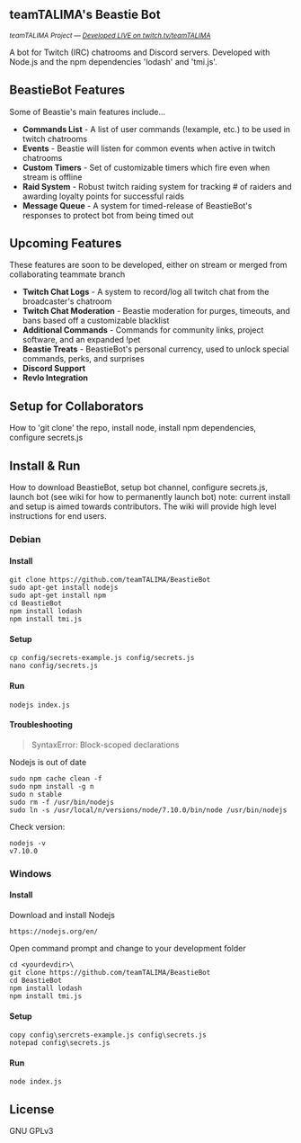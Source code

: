 ## teamTALIMA's Beastie Bot
<sup>*teamTALIMA Project &mdash; [Developed LIVE on twitch.tv/teamTALIMA](https://www.twitch.tv/teamtalima)*</sup>

A bot for Twitch (IRC) chatrooms and Discord servers.
Developed with Node.js and the npm dependencies 'lodash' and 'tmi.js'.


## BeastieBot Features
Some of Beastie's main features include...

- **Commands List** - A list of user commands (!example, etc.) to be used in twitch chatrooms
- **Events** - Beastie will listen for common events when active in twitch chatrooms
- **Custom Timers** - Set of customizable timers which fire even when stream is offline
- **Raid System** - Robust twitch raiding system for tracking # of raiders and awarding loyalty points for successful raids
- **Message Queue** - A system for timed-release of BeastieBot's responses to protect bot from being timed out


## Upcoming Features
These features are soon to be developed, either on stream or merged from collaborating teammate branch

- **Twitch Chat Logs** - A system to record/log all twitch chat from the broadcaster's chatroom
- **Twitch Chat Moderation** - Beastie moderation for purges, timeouts, and bans based off a customizable blacklist
- **Additional Commands** - Commands for community links, project software, and an expanded !pet
- **Beastie Treats** - BeastieBot's personal currency, used to unlock special commands, perks, and surprises
- **Discord Support**
- **Revlo Integration**


## Setup for Collaborators
How to 'git clone' the repo, install node, install npm dependencies, configure secrets.js


## Install & Run
How to download BeastieBot, setup bot channel, configure secrets.js, launch bot (see wiki for how to permanently launch bot)
note: current install and setup is aimed towards contributors. The wiki will provide high level instructions for end users.

### Debian 

#### Install
```
git clone https://github.com/teamTALIMA/BeastieBot
sudo apt-get install nodejs
sudo apt-get install npm
cd BeastieBot
npm install lodash
npm install tmi.js
```

#### Setup
```
cp config/secrets-example.js config/secrets.js
nano config/secrets.js
```

#### Run
```
nodejs index.js
```

#### Troubleshooting
> SyntaxError: Block-scoped declarations 

Nodejs is out of date
```
sudo npm cache clean -f
sudo npm install -g n
sudo n stable
sudo rm -f /usr/bin/nodejs
sudo ln -s /usr/local/n/versions/node/7.10.0/bin/node /usr/bin/nodejs
```
Check version:
```
nodejs -v
v7.10.0
```

### Windows 

#### Install
Download and install Nodejs
```
https://nodejs.org/en/
```
Open command prompt and change to your development folder
```
cd <yourdevdir>\ 
git clone https://github.com/teamTALIMA/BeastieBot 
cd BeastieBot 
npm install lodash
npm install tmi.js

```

#### Setup
```
copy config\sercrets-example.js config\secrets.js
notepad config\secrets.js

```

#### Run
```
node index.js
```


## License
GNU GPLv3
